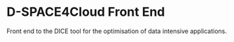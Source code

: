 # D-SPACE4Cloud Front End

Front end to the DICE tool for the optimisation of data
intensive applications.

